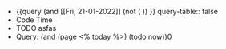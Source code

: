 - {{query   (and [[Fri, 21-01-2022]] (not ( ))  }}
  query-table:: false
- Code Time
- TODO asfas
- Query: (and (page <% today %>) (todo now))0